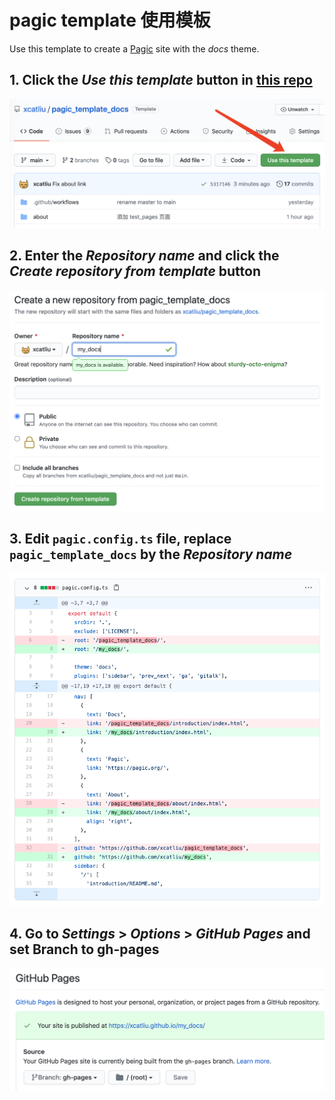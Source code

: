 # pagic template 使用模板

Use this template to create a [Pagic](https://pagic.org) site with the *docs* theme.

## 1. Click the *Use this template* button in [this repo](https://github.com/xcatliu/pagic_template_docs)

![Step 1](../assets/1.png)

## 2. Enter the *Repository name* and click the *Create repository from template* button

![Step 2](../assets/2.png)

## 3. Edit `pagic.config.ts` file, replace `pagic_template_docs` by the *Repository name*

![Step 3](../assets/3.png)

## 4. Go to *Settings* > *Options* > *GitHub Pages* and set Branch to gh-pages

![Step 4](../assets/4.png)
